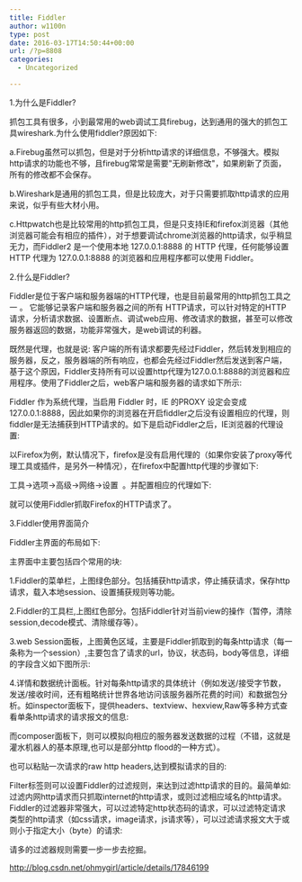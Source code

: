 ```yaml
---
title: Fiddler
author: w1100n
type: post
date: 2016-03-17T14:50:44+00:00
url: /?p=8808
categories:
  - Uncategorized

---
```

1.为什么是Fiddler?
  
抓包工具有很多，小到最常用的web调试工具firebug，达到通用的强大的抓包工具wireshark.为什么使用fiddler?原因如下: 

a.Firebug虽然可以抓包，但是对于分析http请求的详细信息，不够强大。模拟http请求的功能也不够，且firebug常常是需要"无刷新修改"，如果刷新了页面，所有的修改都不会保存。
  
b.Wireshark是通用的抓包工具，但是比较庞大，对于只需要抓取http请求的应用来说，似乎有些大材小用。

c.Httpwatch也是比较常用的http抓包工具，但是只支持IE和firefox浏览器（其他浏览器可能会有相应的插件），对于想要调试chrome浏览器的http请求，似乎稍显无力，而Fiddler2 是一个使用本地 127.0.0.1:8888 的 HTTP 代理，任何能够设置 HTTP 代理为 127.0.0.1:8888 的浏览器和应用程序都可以使用 Fiddler。

2.什么是Fiddler?
  
Fiddler是位于客户端和服务器端的HTTP代理，也是目前最常用的http抓包工具之一 。 它能够记录客户端和服务器之间的所有 HTTP请求，可以针对特定的HTTP请求，分析请求数据、设置断点、调试web应用、修改请求的数据，甚至可以修改服务器返回的数据，功能非常强大，是web调试的利器。

既然是代理，也就是说: 客户端的所有请求都要先经过Fiddler，然后转发到相应的服务器，反之，服务器端的所有响应，也都会先经过Fiddler然后发送到客户端，基于这个原因，Fiddler支持所有可以设置http代理为127.0.0.1:8888的浏览器和应用程序。使用了Fiddler之后，web客户端和服务器的请求如下所示: 

Fiddler 作为系统代理，当启用 Fiddler 时，IE 的PROXY 设定会变成 127.0.0.1:8888，因此如果你的浏览器在开启fiddler之后没有设置相应的代理，则fiddler是无法捕获到HTTP请求的。如下是启动Fiddler之后，IE浏览器的代理设置: 
  
以Firefox为例，默认情况下，firefox是没有启用代理的（如果你安装了proxy等代理工具或插件，是另外一种情况），在firefox中配置http代理的步骤如下: 

工具->选项->高级->网络->设置  。并配置相应的代理如下: 

就可以使用Fiddler抓取Firefox的HTTP请求了。

3.Fiddler使用界面简介

Fiddler主界面的布局如下: 

主界面中主要包括四个常用的块: 

1.Fiddler的菜单栏，上图绿色部分。包括捕获http请求，停止捕获请求，保存http请求，载入本地session、设置捕获规则等功能。

2.Fiddler的工具栏,上图红色部分。包括Fiddler针对当前view的操作（暂停，清除session,decode模式、清除缓存等）。

3.web Session面板，上图黄色区域，主要是Fiddler抓取到的每条http请求（每一条称为一个session）,主要包含了请求的url，协议，状态码，body等信息，详细的字段含义如下图所示: 

4.详情和数据统计面板。针对每条http请求的具体统计（例如发送/接受字节数，发送/接收时间，还有粗略统计世界各地访问该服务器所花费的时间）和数据包分析。如inspector面板下，提供headers、textview、hexview,Raw等多种方式查看单条http请求的请求报文的信息: 
  
而composer面板下，则可以模拟向相应的服务器发送数据的过程（不错，这就是灌水机器人的基本原理,也可以是部分http flood的一种方式）。


也可以粘贴一次请求的raw http headers,达到模拟请求的目的: 


Filter标签则可以设置Fiddler的过滤规则，来达到过滤http请求的目的。最简单如: 过滤内网http请求而只抓取internet的http请求，或则过滤相应域名的http请求。Fiddler的过滤器非常强大，可以过滤特定http状态码的请求，可以过滤特定请求类型的http请求（如css请求，image请求，js请求等），可以过滤请求报文大于或则小于指定大小（byte）的请求: 
  
请多的过滤器规则需要一步一步去挖掘。

http://blog.csdn.net/ohmygirl/article/details/17846199